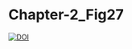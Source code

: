 # Chapter-2_Fig27


[![DOI](https://zenodo.org/badge/438244314.svg)](https://zenodo.org/badge/latestdoi/438244314)

